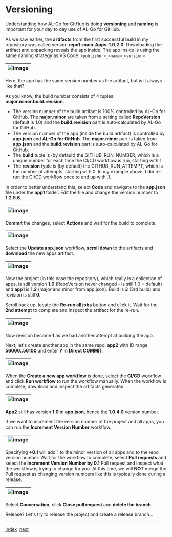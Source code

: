 # Versioning
Understanding how AL-Go for GitHub is doing **versioning** and **naming** is important for your day to day use of AL-Go for GitHub.

As we saw earlier, the **artifacts** from the first successful build in my repository was called version **repo1-main-Apps-1.0.2.0**.
Downloading the artifact and unpacking reveals the app inside. The app inside is using the same naming strategy as VS Code: `<publisher>_<name>_<version>`

| ![image](https://user-images.githubusercontent.com/10775043/231545533-be33a8f6-88ea-4b05-b343-d71aaf9ee5d4.png) |
|-|

Here, the app has the same version number as the artifact, but is it always like that?

As you know, the build number consists of 4 tuples: **major.minor.build.revision**.
- The version number of the build artifact is 100% controlled by AL-Go for GitHub. The **major.minor** are taken from a setting called **RepoVersion** (default is 1.0) and the **build.revision** part is auto-calculated by AL-Go for GitHub.
- The version number of the app (inside the build artifact) is controlled by **app.json** and **AL-Go for GitHub**. The **major.minor** part is taken from **app.json** and the **build.revision** part is auto-calculated by AL-Go for GitHub.
- The **build** tuple is (by default) the GITHUB_RUN_NUMBER, which is a unique number for each time the CI/CD workflow is run, starting with 1.
- The **revision** typle is (by default) the GITHUB_RUN_ATTEMPT, which is the number of attempts, starting with 0. In my example above, I did re-run the CI/CD workflow once to end up with .1.

In order to better understand this, select **Code** and navigate to the **app.json** file under the **app1** folder. Edit the file and change the version number to **1.2.5.6**.

| ![image](https://user-images.githubusercontent.com/10775043/231559564-43683818-c540-4ba3-86b4-832c67545ae4.png) |
|-|

**Commit** the changes, select **Actions** and wait for the build to complete.

| ![image](https://user-images.githubusercontent.com/10775043/231547295-accc7f9d-7c19-472f-80df-71d1897d91a5.png) |
|-|

Select the **Update app.json** workflow, **scroll down** to the artifacts and **download** the new apps artifact.

| ![image](https://user-images.githubusercontent.com/10775043/231559045-1e071522-80c3-456c-9379-9b51a550f60a.png) |
|-|

Now the project (in this case the repository), which really is a collection of apps, is still version **1.0** (RepoVersion never changed - is still 1.0 = default) and **app1** is **1.2** (major and minor from app.json). Build is **3** (3rd build) and revision is still **0**.

Scroll back up, locate the **Re-run all jobs** button and click it. Wait for the **2nd attempt** to complete and inspect the artifact for the re-run.

| ![image](https://user-images.githubusercontent.com/10775043/231560877-bc9354ff-40e9-4705-91d4-6217133a1e73.png) |
|-|

Now revision became **1** as we had another attempt at building the app.

Next, let's create another app in the same repo. **app2** with ID range **56000..56100** and enter **Y** in **Direct COMMIT**.

| ![image](https://user-images.githubusercontent.com/10775043/231561391-7350981e-e20d-49a1-9479-4271a7e6ddd8.png) |
|-|

When the **Create a new app workflow** is done, select the **CI/CD** workflow and click **Run workflow** to run the workflow manually. When the workflow is complete, download and inspect the artifacts generated

| ![image](https://user-images.githubusercontent.com/10775043/231564490-b8c414a8-cf6b-4660-bd81-4c98571812a6.png) |
|-|

**App2** still has version **1.0** in **app.json**, hence the **1.0.4.0** version number.

If we want to increment the version number of the project and all apps, you can run the **Increment Version Number** workflow.

| ![image](https://user-images.githubusercontent.com/10775043/231565483-5f92751e-ed59-40c9-ba80-c90effc9a4e3.png) |
|-|

Specifying **+0.1** will add 1 to the minor version of all apps and to the repo version number. Wait for the workflow to complete, select **Pull requests** and select the **Increment Version Number by 0.1** Pull request and inspect what the workflow is trying to change for you. At this time, we will **NOT** merge the Pull request as changing version numbers like this is typically done during a release.

| ![image](https://user-images.githubusercontent.com/10775043/231566085-3fd6ae4a-e88e-4dfd-be60-3ac95767d14a.png) |
|-|

Select **Conversation**, click **Close pull request** and **delete the branch**.

Release? Let's try to release the project and create a release branch...

---
[Index](Index.md)&nbsp;&nbsp;[next](Releasing.md)

